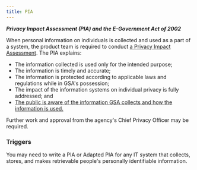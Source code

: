 ```yaml
---
title: PIA
---
```


***Privacy Impact Assessment (PIA) and the E-Government Act of 2002***

When personal information on individuals is collected and used as a part of a system, the product team is required to conduct [a Privacy Impact Assessment](https://insite.gsa.gov/portal/content/658270). The PIA explains:

* The information collected is used only for the intended purpose;
* The information is timely and accurate;
* The information is protected according to applicable laws and regulations while in GSA's possession;
* The impact of the information systems on individual privacy is fully addressed; and
* [The public is aware of the information GSA collects and how the information is used.](../../security/pii/#privacy-act-statement)

Further work and approval from the agency's Chief Privacy Officer may be required.

### Triggers

You may need to write a PIA or Adapted PIA for any IT system that collects, stores, and makes retrievable people's personally identifiable information.
